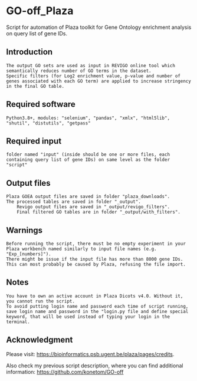 # GO-off_Plaza

Script for automation of Plaza toolkit for Gene Ontology enrichment analysis on query list of gene IDs.

Introduction
------------
    The output GO sets are used as input in REVIGO online tool which semantically reduces number of GO terms in the dataset.
    Specific filters (for Log2 enrichment value, p-value and number of genes associated with each GO term) are applied to increase stringency in the final GO table.

Required software
-----------------
    Python3.8+, modules: "selenium", "pandas", "xmlx", "html5lib", "shutil", "distutils", "getpass"

Required input
--------------
    folder named "input" (inside should be one or more files, each containing query list of gene IDs) on same level as the folder "script"

Output files
------------
    Plaza GOEA output files are saved in folder "plaza_downloads".
    The processed tables are saved in folder "_output".
        Revigo output files are saved in "_output/revigo_filters".
        Final filtered GO tables are in folder "_output/with_filters".

Warnings
--------
    Before running the script, there must be no empty experiment in your Plaza workbench named similarly to input file names (e.g. "Exp_[numbers]").
    There might be issue if the input file has more than 8000 gene IDs. This can most probably be caused by Plaza, refusing the file import.

Notes
-----
    You have to own an active account in Plaza Dicots v4.0. Without it, you cannot run the script.
    To avoid putting login name and password each time of script running, save login name and password in the "login.py file and define special keyword, that will be used instead of typing your login in the terminal.

Acknowledgment
-----
Please visit: https://bioinformatics.psb.ugent.be/plaza/pages/credits.
    
Also check my previous script description, where you can find additional information: https://github.com/konetom/GO-off
